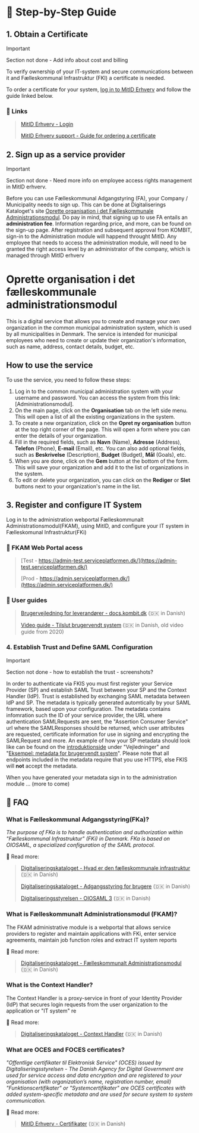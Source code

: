 # 👣 Step-by-Step Guide

## 1. Obtain a Certificate


> [!IMPORTANT]  
> Section not done - Add info about cost and billing

To verify ownership of your IT-system and secure communications between it and Fælleskommunal Infrastruktur (FKI) a certificate is needed.

To order a certificate for your system, [log in to MitID Erhverv](https://mitid-erhverv.dk) and follow the guide linked below.

### 🔗 Links
> [MitID Erhverv - Login](https://mitid-erhverv.dk)
>
> [MitID Erhverv support - Guide for ordering a certificate ](https://mitid-erhverv.dk/support/vejledning/anvendelse/brugeradministrator/certifikater/bestil-et-organisationscertifikat/)

 ## 2. Sign up as a service provider

> [!IMPORTANT]  
> Section not done - Need more info on employee access rights management in MitID erhverv.

Before you can use Fælleskommunal Adgangstyring (FA), your Company / Municipality needs to sign up. This can be done at Digitaliserings Kataloget's site [Oprette organisation i det Fælleskommunale Administrationsmodul](https://digitaliseringskataloget.dk/oprette-organisation-i-det-faelleskommunale-administrationsmodul). Do pay in mind, that signing up to use FA entails an __administration fee__. Information regarding price, and more, can be found on the sign-up page. After registration and subsequent approval from KOMBIT, sign-in to the Administration module will happend throught MitID. Any employee that needs to access the administration module, will need to be granted the right access level by an administrator of the company, which is managed through MitID erhverv

# Oprette organisation i det fælleskommunale administrationsmodul

This is a digital service that allows you to create and manage your own organization in the common municipal administration system, which is used by all municipalities in Denmark. The service is intended for municipal employees who need to create or update their organization's information, such as name, address, contact details, budget, etc.

## How to use the service

To use the service, you need to follow these steps:

1. Log in to the common municipal administration system with your username and password. You can access the system from this link: [Administrationsmodul].
2. On the main page, click on the **Organisation** tab on the left side menu. This will open a list of all the existing organizations in the system.
3. To create a new organization, click on the **Opret ny organisation** button at the top right corner of the page. This will open a form where you can enter the details of your organization.
4. Fill in the required fields, such as **Navn** (Name), **Adresse** (Address), **Telefon** (Phone), **E-mail** (Email), etc. You can also add optional fields, such as **Beskrivelse** (Description), **Budget** (Budget), **Mål** (Goals), etc.
5. When you are done, click on the **Gem** button at the bottom of the form. This will save your organization and add it to the list of organizations in the system.
6. To edit or delete your organization, you can click on the **Rediger** or **Slet** buttons next to your organization's name in the list.

## 3. Register and configure IT System

Log in to the administration webportal Fælleskommunalt Administrationsmodul(FKAM), using MitID, and configure your IT system in Fælleskomunal Infrastruktur(FKi)

### 🔗 FKAM Web Portal acess

> [Test - https://admin-test.serviceplatformen.dk/](https://admin-test.serviceplatformen.dk/)
>
> [Prod - https://admin.serviceplatformen.dk/](https://admin.serviceplatformen.dk/)

### 📖 User guides

> [Brugervejledning for
> leverandører - docs.kombit.dk](https://docs.kombit.dk/id/3921b1af "docs.kombit.dk") (🇩🇰 in Danish)
>
> [Video guide - Tilslut brugervendt system](https://vimeo.com/484429700#t=187s "vimeo.com") (🇩🇰 in Danish, old video guide from 2020)

### 4. Establish Trust and Define SAML Configuration

> [!IMPORTANT]  
> Section not done - how to establish the trust - screenshots?

In order to authenticate via FKIS you must first register your Service Provider (SP) and establish SAML Trust between your SP and the Context Handler (IdP). Trust is established by exchanging SAML metadata between IdP and SP.
The metadata is typically generated automtically by your SAML framework, based upon your configuration. The metadata contains infomration such the ID of your service provider, the URL where authentication SAMLRequests are sent, the "Assertion Consumer Service" url where the SAMLResponses should be returned, which user attributes are requested, certificate information for use in signing and encrypting the SAMLRequest and more. An example of how your SP metadata should look like can be found on the [introduktionside](https://digitaliseringskataloget.dk/l%C3%B8sninger/adgangsstyring-brugere) under "Vejledninger" and "[Eksempel: metadata for brugervendt system](https://digitaliseringskatalog.dk/sites/default/files/2020-05/Brugervendt%20system%20metadata%20eksempel.xml)". Please note that all endpoints included in the metadata require that you use HTTPS, else FKIS will __not__ accept the metadata.

When you have generated your metadata sign in to the administration module ... (more to come)


## 💬 FAQ

### What is Fælleskommunal Adgangsstyring(FKa)?

*The purpose of FKa is to handle authentication and authorization within "Fælleskommunal Infrastruktur" (FKi) in Denmark.
FKa is based on OIOSAML, a specialized configuration of the SAML protocol.*

📖 Read more:

> [Digitaliseringskataloget - Hvad er den fælleskommunale infrastruktur](https://digitaliseringskataloget.dk/om-den-f%C3%A6lleskommunale-infrastruktur "digitaliseringskataloget.dk") (🇩🇰 in Danish)
>
> [Digitaliseringskataloget - Adgangsstyring for brugere](https://digitaliseringskataloget.dk/l%C3%B8sninger/adgangsstyring-brugere "digitaliseringskataloget.dk") (🇩🇰 in Danish)
>
> [Digitaliseringsstyrelsen - OIOSAML 3](https://digst.dk/it-loesninger/nemlog-in/anvendelse/oiosaml-3/ "digst.dk") (🇩🇰 in Danish)

### What is Fælleskommunalt Administrationsmodul (FKAM)?

The FKAM administrative module is a webportal that allows service providers to register and maintain applications with FKi, enter service agreements, maintain job function roles and extract IT system reports

📖 Read more:

> [Digitaliseringskataloget - Fælleskommunalt Administrationsmodul](https://digitaliseringskataloget.dk/l%C3%B8sninger/administrationsmodul "digitaliseringskataloget.dk") (🇩🇰 in Danish)

### What is the Context Handler?

The Context Handler is a proxy-service in front of your Identity Provider (IdP) that secures login requests from the user organization to the application or "IT system" re

📖 Read more:

> [Digitaliseringskataloget - Context Handler](https://digitaliseringskataloget.dk/l%C3%B8sninger/adgangsstyring-brugere#ContextHandler "digitaliseringskataloget.dk") (🇩🇰 in Danish)

### What are OCES and FOCES certificates?

*"Offentlige certifikater til Elektronisk Service" (OCES) issued by Digitaliseringsstyrelsen - The Danish Agency for Digital Government  are used for service access and data encryption and are registered to your organisation (with organization’s name, registration number, email)
"Funktionscertifikater" or "Systemcertifikater" are OCES certificates with added system-specific metadata and are used for secure system to system communication.*

📖 Read more:

> [MitID Erhverv - Certifikater](https://mitid-erhverv.dk/avanceret/certifikater/ "MitID Erhverv") (🇩🇰 in Danish)
